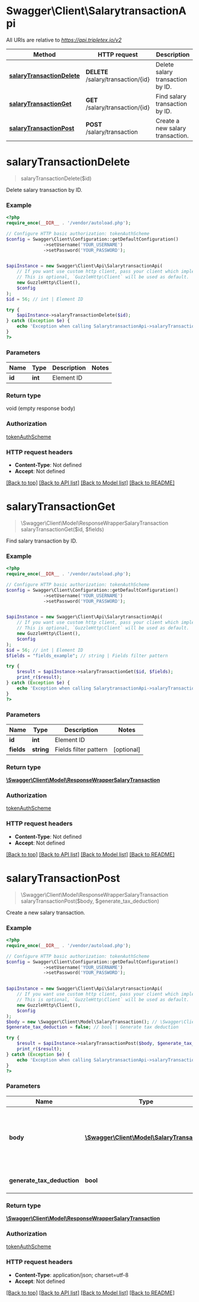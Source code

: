 # Swagger\Client\SalarytransactionApi

All URIs are relative to *https://api.tripletex.io/v2*

Method | HTTP request | Description
------------- | ------------- | -------------
[**salaryTransactionDelete**](SalarytransactionApi.md#salaryTransactionDelete) | **DELETE** /salary/transaction/{id} | Delete salary transaction by ID.
[**salaryTransactionGet**](SalarytransactionApi.md#salaryTransactionGet) | **GET** /salary/transaction/{id} | Find salary transaction by ID.
[**salaryTransactionPost**](SalarytransactionApi.md#salaryTransactionPost) | **POST** /salary/transaction | Create a new salary transaction.


# **salaryTransactionDelete**
> salaryTransactionDelete($id)

Delete salary transaction by ID.



### Example
```php
<?php
require_once(__DIR__ . '/vendor/autoload.php');

// Configure HTTP basic authorization: tokenAuthScheme
$config = Swagger\Client\Configuration::getDefaultConfiguration()
              ->setUsername('YOUR_USERNAME')
              ->setPassword('YOUR_PASSWORD');


$apiInstance = new Swagger\Client\Api\SalarytransactionApi(
    // If you want use custom http client, pass your client which implements `GuzzleHttp\ClientInterface`.
    // This is optional, `GuzzleHttp\Client` will be used as default.
    new GuzzleHttp\Client(),
    $config
);
$id = 56; // int | Element ID

try {
    $apiInstance->salaryTransactionDelete($id);
} catch (Exception $e) {
    echo 'Exception when calling SalarytransactionApi->salaryTransactionDelete: ', $e->getMessage(), PHP_EOL;
}
?>
```

### Parameters

Name | Type | Description  | Notes
------------- | ------------- | ------------- | -------------
 **id** | **int**| Element ID |

### Return type

void (empty response body)

### Authorization

[tokenAuthScheme](../../README.md#tokenAuthScheme)

### HTTP request headers

 - **Content-Type**: Not defined
 - **Accept**: Not defined

[[Back to top]](#) [[Back to API list]](../../README.md#documentation-for-api-endpoints) [[Back to Model list]](../../README.md#documentation-for-models) [[Back to README]](../../README.md)

# **salaryTransactionGet**
> \Swagger\Client\Model\ResponseWrapperSalaryTransaction salaryTransactionGet($id, $fields)

Find salary transaction by ID.



### Example
```php
<?php
require_once(__DIR__ . '/vendor/autoload.php');

// Configure HTTP basic authorization: tokenAuthScheme
$config = Swagger\Client\Configuration::getDefaultConfiguration()
              ->setUsername('YOUR_USERNAME')
              ->setPassword('YOUR_PASSWORD');


$apiInstance = new Swagger\Client\Api\SalarytransactionApi(
    // If you want use custom http client, pass your client which implements `GuzzleHttp\ClientInterface`.
    // This is optional, `GuzzleHttp\Client` will be used as default.
    new GuzzleHttp\Client(),
    $config
);
$id = 56; // int | Element ID
$fields = "fields_example"; // string | Fields filter pattern

try {
    $result = $apiInstance->salaryTransactionGet($id, $fields);
    print_r($result);
} catch (Exception $e) {
    echo 'Exception when calling SalarytransactionApi->salaryTransactionGet: ', $e->getMessage(), PHP_EOL;
}
?>
```

### Parameters

Name | Type | Description  | Notes
------------- | ------------- | ------------- | -------------
 **id** | **int**| Element ID |
 **fields** | **string**| Fields filter pattern | [optional]

### Return type

[**\Swagger\Client\Model\ResponseWrapperSalaryTransaction**](../Model/ResponseWrapperSalaryTransaction.md)

### Authorization

[tokenAuthScheme](../../README.md#tokenAuthScheme)

### HTTP request headers

 - **Content-Type**: Not defined
 - **Accept**: Not defined

[[Back to top]](#) [[Back to API list]](../../README.md#documentation-for-api-endpoints) [[Back to Model list]](../../README.md#documentation-for-models) [[Back to README]](../../README.md)

# **salaryTransactionPost**
> \Swagger\Client\Model\ResponseWrapperSalaryTransaction salaryTransactionPost($body, $generate_tax_deduction)

Create a new salary transaction.



### Example
```php
<?php
require_once(__DIR__ . '/vendor/autoload.php');

// Configure HTTP basic authorization: tokenAuthScheme
$config = Swagger\Client\Configuration::getDefaultConfiguration()
              ->setUsername('YOUR_USERNAME')
              ->setPassword('YOUR_PASSWORD');


$apiInstance = new Swagger\Client\Api\SalarytransactionApi(
    // If you want use custom http client, pass your client which implements `GuzzleHttp\ClientInterface`.
    // This is optional, `GuzzleHttp\Client` will be used as default.
    new GuzzleHttp\Client(),
    $config
);
$body = new \Swagger\Client\Model\SalaryTransaction(); // \Swagger\Client\Model\SalaryTransaction | JSON representing the new object to be created. Should not have ID and version set.
$generate_tax_deduction = false; // bool | Generate tax deduction

try {
    $result = $apiInstance->salaryTransactionPost($body, $generate_tax_deduction);
    print_r($result);
} catch (Exception $e) {
    echo 'Exception when calling SalarytransactionApi->salaryTransactionPost: ', $e->getMessage(), PHP_EOL;
}
?>
```

### Parameters

Name | Type | Description  | Notes
------------- | ------------- | ------------- | -------------
 **body** | [**\Swagger\Client\Model\SalaryTransaction**](../Model/SalaryTransaction.md)| JSON representing the new object to be created. Should not have ID and version set. | [optional]
 **generate_tax_deduction** | **bool**| Generate tax deduction | [optional] [default to false]

### Return type

[**\Swagger\Client\Model\ResponseWrapperSalaryTransaction**](../Model/ResponseWrapperSalaryTransaction.md)

### Authorization

[tokenAuthScheme](../../README.md#tokenAuthScheme)

### HTTP request headers

 - **Content-Type**: application/json; charset=utf-8
 - **Accept**: Not defined

[[Back to top]](#) [[Back to API list]](../../README.md#documentation-for-api-endpoints) [[Back to Model list]](../../README.md#documentation-for-models) [[Back to README]](../../README.md)

